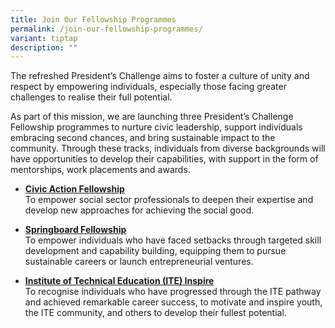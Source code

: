 ```yaml
---
title: Join Our Fellowship Programmes
permalink: /join-our-fellowship-programmes/
variant: tiptap
description: ""
---
```

<p>The refreshed President’s Challenge aims to foster a culture of unity
and respect by empowering individuals, especially those facing greater
challenges to realise their full potential.</p>
<p>As part of this mission, we are launching three President’s Challenge
Fellowship programmes to nurture civic leadership, support individuals
embracing second chances, and bring sustainable impact to the community.
Through these tracks, individuals from diverse backgrounds will have opportunities
to develop their capabilities, with support in the form of mentorships,
work placements and awards.</p>
<ul data-tight="true" class="tight">
<li>
<p><strong><a href="/civic-action" rel="noopener noreferrer nofollow" target="_blank">Civic Action Fellowship</a></strong>
<br>To empower social sector professionals to deepen their expertise and develop
new approaches for achieving the social good. 
<br>
</p>
</li>
<li>
<p><strong><a href="/springboard" rel="noopener noreferrer nofollow" target="_blank">Springboard Fellowship</a></strong>
<br>To empower individuals who have faced setbacks through targeted skill
development and capability building, equipping them to pursue sustainable
careers or launch entrepreneurial ventures.
<br>
</p>
</li>
<li>
<p><strong><a href="/ite-inspire" rel="noopener noreferrer nofollow" target="_blank">Institute of Technical Education (ITE) Inspire</a></strong>
<br>To recognise individuals who have progressed through the ITE pathway and
achieved remarkable career success, to motivate and inspire youth, the
ITE community, and others to develop their fullest potential.</p>
</li>
</ul>
<p></p>